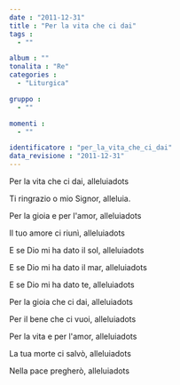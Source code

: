 ```yaml
---
date : "2011-12-31"
title : "Per la vita che ci dai"
tags : 
  - ""

album : ""
tonalita : "Re"
categories : 
  - "Liturgica"

gruppo : 
  - ""

momenti : 
  - ""

identificatore : "per_la_vita_che_ci_dai"
data_revisione : "2011-12-31"
---
```

  
  
  
Per la vita che ci dai, alleluiadots  
  
  
  
Ti ringrazio o mio Signor, alleluia.  
  
  
  
  
Per la gioia e per l'amor, alleluiadots  
  
  
  
  
Il tuo amore ci riunì, alleluiadots  
  
  
  
  
E se Dio mi ha dato il sol, alleluiadots  
  
  
  
  
E se Dio mi ha dato il mar, alleluiadots  
  
  
  
  
E se Dio mi ha dato te, alleluiadots  
  
  
  
  
Per la gioia che ci dai, alleluiadots  
  
  
  
  
Per il bene che ci vuoi, alleluiadots  
  
  
  
  
Per la vita e per l'amor, alleluiadots  
  
  
  
  
La tua morte ci salvò, alleluiadots  
  
  
  
  
Nella pace pregherò, alleluiadots  
  
  
  
